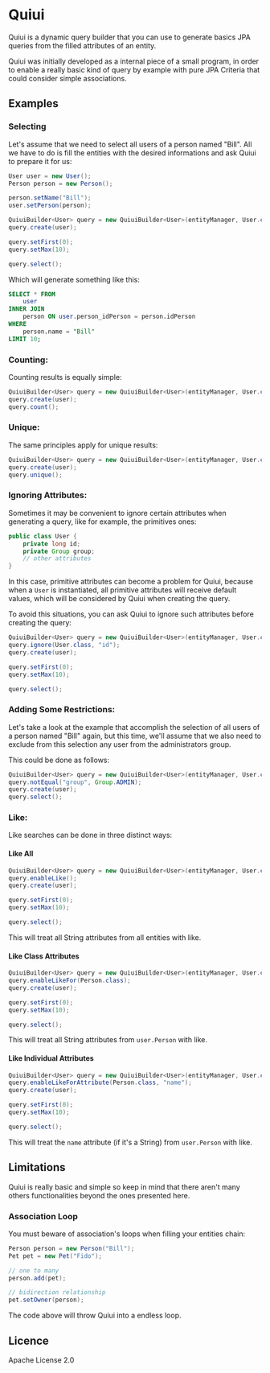 # Quiui
Quiui is a dynamic query builder that you can use to generate basics JPA queries from the filled attributes of an entity.

Quiui was initially developed as a internal piece of a small program, in order to enable a really basic kind of query by example with pure JPA Criteria that could consider simple associations.

## Examples
### Selecting
Let's assume that we need to select all users of a person named "Bill". All we have to do is fill the entities with the desired informations and ask Quiui to prepare it for us:

```java
User user = new User();
Person person = new Person();

person.setName("Bill");
user.setPerson(person);

QuiuiBuilder<User> query = new QuiuiBuilder<User>(entityManager, User.class);
query.create(user);

query.setFirst(0);
query.setMax(10);

query.select();
```

Which will generate something like this:

```sql
SELECT * FROM 
	user 
INNER JOIN 
	person ON user.person_idPerson = person.idPerson 
WHERE 
	person.name = "Bill" 
LIMIT 10;
```

### Counting:
Counting results is equally simple:

```java
QuiuiBuilder<User> query = new QuiuiBuilder<User>(entityManager, User.class);
query.create(user);
query.count();
```

### Unique:
The same principles apply for unique results:

```java
QuiuiBuilder<User> query = new QuiuiBuilder<User>(entityManager, User.class);
query.create(user);
query.unique();
```

### Ignoring Attributes:
Sometimes it may be convenient to ignore certain attributes when generating a query, like for example, the primitives ones:

```java
public class User {
	private long id;
	private Group group;
	// other attributes
}
```

In this case, primitive attributes can become a problem for Quiui, because when a `User` is instantiated, all primitive attributes will receive default values, which will be considered by Quiui when creating the query.

To avoid this situations, you can ask Quiui to ignore such attributes before creating the query:

```java
QuiuiBuilder<User> query = new QuiuiBuilder<User>(entityManager, User.class);
query.ignore(User.class, "id");
query.create(user);

query.setFirst(0);
query.setMax(10);

query.select();
```

### Adding Some Restrictions:
Let's take a look at the example that accomplish the selection of all users of a person named "Bill" again, but this time, we'll assume that we also need to exclude from this selection any user from the administrators group.

This could be done as follows:

```java
QuiuiBuilder<User> query = new QuiuiBuilder<User>(entityManager, User.class);
query.notEqual("group", Group.ADMIN);
query.create(user);
query.select();
```

### Like:
Like searches can be done in three distinct ways:

#### Like All
```java
QuiuiBuilder<User> query = new QuiuiBuilder<User>(entityManager, User.class);
query.enableLike();
query.create(user);

query.setFirst(0);
query.setMax(10);

query.select();
```
This will treat all String attributes from all entities with like.

#### Like Class Attributes
```java
QuiuiBuilder<User> query = new QuiuiBuilder<User>(entityManager, User.class);
query.enableLikeFor(Person.class);
query.create(user);

query.setFirst(0);
query.setMax(10);

query.select();
```
This will treat all String attributes from `user.Person` with like.

#### Like Individual Attributes
```java
QuiuiBuilder<User> query = new QuiuiBuilder<User>(entityManager, User.class);
query.enableLikeForAttribute(Person.class, "name");
query.create(user);

query.setFirst(0);
query.setMax(10);

query.select();
```
This will treat the `name` attribute (if it's a String) from `user.Person` with like.

## Limitations
Quiui is really basic and simple so keep in mind that there aren't many others functionalities beyond the ones presented here.

### Association Loop
You must beware of association's loops when filling your entities chain:
```java
Person person = new Person("Bill");
Pet pet = new Pet("Fido");

// one to many
person.add(pet);

// bidirection relationship
pet.setOwner(person);
```
The code above will throw Quiui into a endless loop.


## Licence
Apache License 2.0
